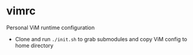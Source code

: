 # vimrc
Personal ViM runtime configuration

- Clone and run `./init.sh` to grab submodules and copy ViM config to home directory
